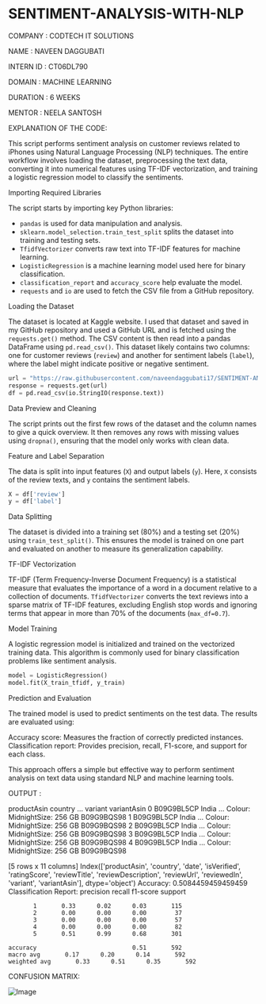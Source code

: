 # SENTIMENT-ANALYSIS-WITH-NLP

COMPANY : CODTECH IT SOLUTIONS

NAME : NAVEEN DAGGUBATI

INTERN ID : CT06DL790

DOMAIN : MACHINE LEARNING

DURATION : 6 WEEKS

MENTOR : NEELA SANTOSH

EXPLANATION OF THE CODE:

This script performs sentiment analysis on customer reviews related to iPhones using Natural Language Processing (NLP) techniques. The entire workflow involves loading the dataset, preprocessing the text data, converting it into numerical features using TF-IDF vectorization, and training a logistic regression model to classify the sentiments.

Importing Required Libraries

The script starts by importing key Python libraries:

* `pandas` is used for data manipulation and analysis.
* `sklearn.model_selection.train_test_split` splits the dataset into training and testing sets.
* `TfidfVectorizer` converts raw text into TF-IDF features for machine learning.
* `LogisticRegression` is a machine learning model used here for binary classification.
* `classification_report` and `accuracy_score` help evaluate the model.
* `requests` and `io` are used to fetch the CSV file from a GitHub repository.

Loading the Dataset

The dataset is located at Kaggle website. I used that dataset and saved in my GitHub repository and used a GitHub URL and is fetched using the `requests.get()` method. The CSV content is then read into a pandas DataFrame using `pd.read_csv()`. This dataset likely contains two columns: one for customer reviews (`review`) and another for sentiment labels (`label`), where the label might indicate positive or negative sentiment.

```python
url = "https://raw.githubusercontent.com/naveendaggubati17/SENTIMENT-ANALYSIS-WITH-NLP/main/iphone.csv"
response = requests.get(url)
df = pd.read_csv(io.StringIO(response.text))
```

Data Preview and Cleaning

The script prints out the first few rows of the dataset and the column names to give a quick overview. It then removes any rows with missing values using `dropna()`, ensuring that the model only works with clean data.

Feature and Label Separation

The data is split into input features (`X`) and output labels (`y`). Here, `X` consists of the review texts, and `y` contains the sentiment labels.

```python
X = df['review']
y = df['label']
```

Data Splitting

The dataset is divided into a training set (80%) and a testing set (20%) using `train_test_split()`. This ensures the model is trained on one part and evaluated on another to measure its generalization capability.

TF-IDF Vectorization

TF-IDF (Term Frequency-Inverse Document Frequency) is a statistical measure that evaluates the importance of a word in a document relative to a collection of documents. `TfidfVectorizer` converts the text reviews into a sparse matrix of TF-IDF features, excluding English stop words and ignoring terms that appear in more than 70% of the documents (`max_df=0.7`).

Model Training

A logistic regression model is initialized and trained on the vectorized training data. This algorithm is commonly used for binary classification problems like sentiment analysis.

```python
model = LogisticRegression()
model.fit(X_train_tfidf, y_train)
```

Prediction and Evaluation

The trained model is used to predict sentiments on the test data. The results are evaluated using:

Accuracy score: Measures the fraction of correctly predicted instances.
Classification report: Provides precision, recall, F1-score, and support for each class.

This approach offers a simple but effective way to perform sentiment analysis on text data using standard NLP and machine learning tools.


OUTPUT :


productAsin country  ...                       variant  variantAsin
0  B09G9BL5CP   India  ...  Colour: MidnightSize: 256 GB   B09G9BQS98
1  B09G9BL5CP   India  ...  Colour: MidnightSize: 256 GB   B09G9BQS98
2  B09G9BL5CP   India  ...  Colour: MidnightSize: 256 GB   B09G9BQS98
3  B09G9BL5CP   India  ...  Colour: MidnightSize: 256 GB   B09G9BQS98
4  B09G9BL5CP   India  ...  Colour: MidnightSize: 256 GB   B09G9BQS98

[5 rows x 11 columns]
Index(['productAsin', 'country', 'date', 'isVerified', 'ratingScore',
       'reviewTitle', 'reviewDescription', 'reviewUrl', 'reviewedIn',
       'variant', 'variantAsin'],
      dtype='object')
Accuracy: 0.5084459459459459
Classification Report:
               precision    recall  f1-score   support

           1       0.33      0.02      0.03       115
           2       0.00      0.00      0.00        37
           3       0.00      0.00      0.00        57
           4       0.00      0.00      0.00        82
           5       0.51      0.99      0.68       301

    accuracy                           0.51       592
    macro avg       0.17      0.20      0.14       592
    weighted avg       0.33      0.51      0.35       592


CONFUSION MATRIX:

![Image](https://github.com/user-attachments/assets/c48d5781-352d-4914-bf0a-54145e3ffb54)
